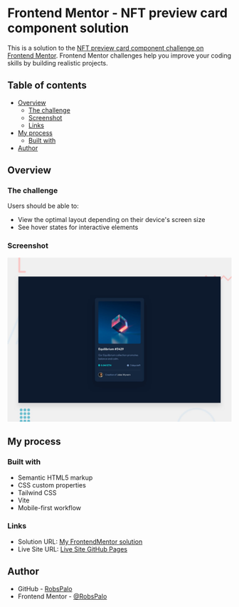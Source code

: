 # Frontend Mentor - NFT preview card component solution

This is a solution to the [NFT preview card component challenge on Frontend Mentor](https://www.frontendmentor.io/challenges/nft-preview-card-component-SbdUL_w0U). Frontend Mentor challenges help you improve your coding skills by building realistic projects. 

## Table of contents

- [Overview](#overview)
  - [The challenge](#the-challenge)
  - [Screenshot](#screenshot)
  - [Links](#links)
- [My process](#my-process)
  - [Built with](#built-with)
- [Author](#author)

## Overview

### The challenge

Users should be able to:

- View the optimal layout depending on their device's screen size
- See hover states for interactive elements

### Screenshot

![](./preview.jpg)

## My process

### Built with

- Semantic HTML5 markup
- CSS custom properties
- Tailwind CSS
- Vite
- Mobile-first workflow

### Links

- Solution URL: [My FrontendMentor solution]([https://](https://www.frontendmentor.io/solutions/nft-preview-card-v2-with-tailwindcss-utKxVbI3yN))
- Live Site URL: [Live Site GitHub Pages](https://robspalo.github.io/frontend-mentor/nft-preview-card-component/)

## Author

- GitHub - [RobsPalo](https://github.com/RobsPalo)
- Frontend Mentor - [@RobsPalo](https://www.frontendmentor.io/profile/RobsPalo)
